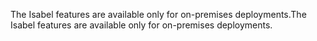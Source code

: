 <span data-ttu-id="67381-101">The Isabel features are available only for on-premises deployments.</span><span class="sxs-lookup"><span data-stu-id="67381-101">The Isabel features are available only for on-premises deployments.</span></span>